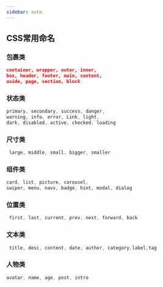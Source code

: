 ```yaml
---
sidebar: auto
---
```

## CSS常用命名

### 包裹类

```json
container, wrapper, outer, inner,
box, header, footer, main, content, 
aside, page, section, block
```

### 状态类

```js
primary, secondary, success, danger,
warning, info, error, Link, light,
dark, disabled, active, checked, loading
```

### 尺寸类

```js
 large, middle, small, bigger, smaller
```

### 组件类

```js
card, list, picture, carousel,
swiper, menu, navs, badge, hint, modal, dialog
```

### 位置类

```js
 first, last, current, prev, next, forward, back
```

### 文本类

```js
 title, desc, content, date, author, category,label,tag
```

### 人物类

```js
avatar, name, age, post, intro
```

